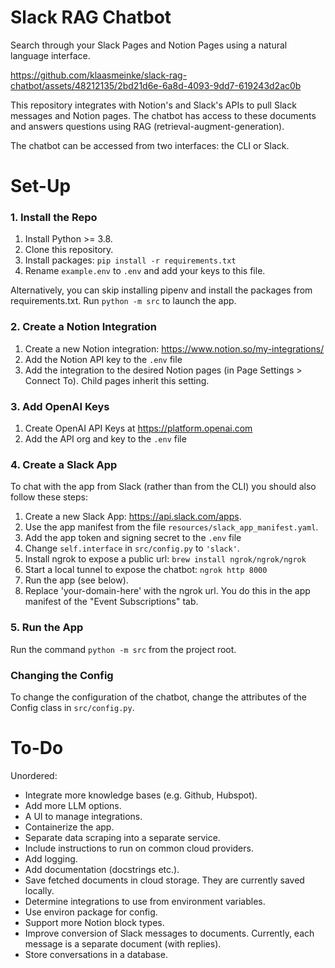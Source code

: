 # Slack RAG Chatbot

Search through your Slack Pages and Notion Pages using a natural language interface.

https://github.com/klaasmeinke/slack-rag-chatbot/assets/48212135/2bd21d6e-6a8d-4093-9dd7-619243d2ac0b

This repository integrates with Notion's and Slack's APIs to pull Slack messages and Notion pages.
The chatbot has access to these documents and answers questions using RAG (retrieval-augment-generation).

The chatbot can be accessed from two interfaces: the CLI or Slack.

# Set-Up

### 1. Install the Repo

1. Install Python >= 3.8.
2. Clone this repository.
3. Install packages: `pip install -r requirements.txt`
4. Rename `example.env` to `.env` and add your keys to this file.

Alternatively, you can skip installing pipenv and install the packages from requirements.txt.
Run `python -m src` to launch the app.

### 2. Create a Notion Integration

1. Create a new Notion integration: <https://www.notion.so/my-integrations/>
2. Add the Notion API key to the `.env` file
3. Add the integration to the desired Notion pages (in Page Settings > Connect To). Child pages inherit this setting.

### 3. Add OpenAI Keys

1. Create OpenAI API Keys at <https://platform.openai.com>
2. Add the API org and key to the `.env` file

### 4. Create a Slack App

To chat with the app from Slack (rather than from the CLI) you should also follow these steps:
1. Create a new Slack App: <https://api.slack.com/apps>.
2. Use the app manifest from the file `resources/slack_app_manifest.yaml`.
3. Add the app token and signing secret to the `.env` file
4. Change `self.interface` in `src/config.py` to `'slack'`.
5. Install ngrok to expose a public url: `brew install ngrok/ngrok/ngrok`
6. Start a local tunnel to expose the chatbot: `ngrok http 8000`
7. Run the app (see below).
8. Replace 'your-domain-here' with the ngrok url. You do this in the app manifest of the "Event Subscriptions" tab.

### 5. Run the App

Run the command `python -m src` from the project root.

### Changing the Config
To change the configuration of the chatbot, change the attributes of the Config class in `src/config.py`.


# To-Do

Unordered:
- Integrate more knowledge bases (e.g. Github, Hubspot).
- Add more LLM options.
- A UI to manage integrations.
- Containerize the app.
- Separate data scraping into a separate service.
- Include instructions to run on common cloud providers.
- Add logging.
- Add documentation (docstrings etc.).
- Save fetched documents in cloud storage. They are currently saved locally.
- Determine integrations to use from environment variables.
- Use environ package for config.
- Support more Notion block types.
- Improve conversion of Slack messages to documents. Currently, each message is a separate document (with replies).
- Store conversations in a database.
